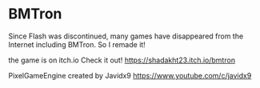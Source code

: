 # BMTron
Since Flash was discontinued, many games have disappeared from the Internet including BMTron. So I remade it!

the game is on itch.io Check it out! https://shadakht23.itch.io/bmtron

PixelGameEngine created by Javidx9 https://www.youtube.com/c/javidx9
